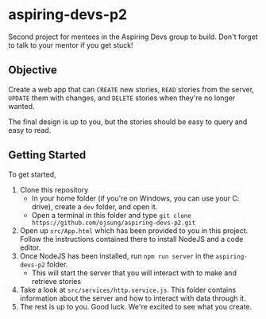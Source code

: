 # aspiring-devs-p2
Second project for mentees in the Aspiring Devs group to build.  Don't forget to talk to your mentor if you get stuck!

## Objective
Create a web app that can `CREATE` new stories, `READ` stories from the server, `UPDATE` them with changes, and `DELETE` stories when they're no longer wanted.

The final design is up to you, but the stories should be easy to query and easy to read.

## Getting Started
To get started, 
1. Clone this repository
   - In your home folder (if you're on Windows, you can use your C: drive), create a `dev` folder, and open it.
   - Open a terminal in this folder and type `git clone https://github.com/ojsung/aspiring-devs-p2.git`
2. Open up `src/App.html` which has been provided to you in this project.  Follow the instructions contained there to install NodeJS and a code editor.
3. Once NodeJS has been installed, run `npm run server` in the `aspiring-devs-p2` folder.
   - This will start the server that you will interact with to make and retrieve stories
4. Take a look at `src/services/http.service.js`.  This folder contains information about the server and how to interact with data through it.
5. The rest is up to you.  Good luck. We're excited to see what you create.